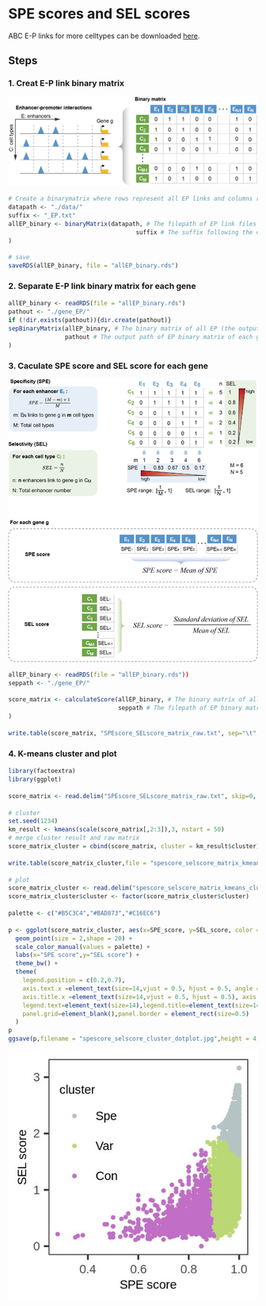 # SPE scores and SEL scores
ABC E-P links for more celltypes can be downloaded [here](https://mitra.stanford.edu/engreitz/oak/public/Nasser2021/AllPredictions.AvgHiC.ABC0.015.minus150.ForABCPaperV3.txt.gz).

## Steps
### 1. Creat E-P link binary matrix

![image](https://github.com/xmuhuanglab/eSelectivity/blob/main/image/step1.jpg)

```r
# Create a binarymatrix where rows represent all EP links and columns represent all cell types.
datapath <- "./data/"
suffix <- "_EP.txt"
allEP_binary <- binaryMatrix(datapath, # The filepath of EP link files for each cell
							        suffix # The suffix following the cell type in the filename
)

# save
saveRDS(allEP_binary, file = "allEP_binary.rds")
```
### 2. Separate E-P link binary matrix for each gene
```r
allEP_binary <- readRDS(file = "allEP_binary.rds")
pathout <- "./gene_EP/"
if (!dir.exists(pathout)){dir.create(pathout)}
sepBinaryMatrix(allEP_binary, # The binary matrix of all EP (the output of step1) 
                pathout # The output path of EP binary matrix of each gene
)
```
### 3. Caculate SPE score and SEL score for each gene


![image](https://github.com/xmuhuanglab/eSelectivity/blob/main/image/step2.jpg)

```r
allEP_binary <- readRDS(file = "allEP_binary.rds"))
seppath <- "./gene_EP/"

score_matrix <- calculateScore(allEP_binary, # The binary matrix of all EP (the output of step1)
                               seppath # The filepath of EP binary matrix of each gene(the output of step2)
)
							   
write.table(score_matrix, "SPEscore_SELscore_matrix_raw.txt", sep="\t", quote = F, row.names = F, col.names = T)
```
### 4. K-means cluster and plot
```r
library(factoextra)
library(ggplot)

score_matrix <- read.delim("SPEscore_SELscore_matrix_raw.txt", skip=0, header=T, check.names = FALSE,sep = "\t",stringsAsFactors = F)

# cluster
set.seed(1234)
km_result <- kmeans(scale(score_matrix[,2:3]),3, nstart = 50)
# merge cluster result and raw matrix
score_matrix_cluster = cbind(score_matrix, cluster = km_result$cluster)

write.table(score_matrix_cluster,file = "spescore_selscore_matrix_kmeans_cluster.txt", sep="\t", quote = F, row.names = F, col.names = T)

# plot
score_matrix_cluster <- read.delim("spescore_selscore_matrix_kmeans_cluster.txt", skip=0, header=T, check.names = FALSE,sep = "\t",stringsAsFactors = F)
score_matrix_cluster$cluster <- factor(score_matrix_cluster$cluster)

palette <- c("#B5C3C4","#BAD873","#C16EC6")

p <- ggplot(score_matrix_cluster, aes(x=SPE_score, y=SEL_score, color = cluster)) +
  geom_point(size = 2,shape = 20) +
  scale_color_manual(values = palette) +
  labs(x="SPE score",y="SEL score") +
  theme_bw() +
  theme(
    legend.position = c(0.2,0.7),
    axis.text.x =element_text(size=14,vjust = 0.5, hjust = 0.5, angle = 0), axis.text.y=element_text(size=14),
    axis.title.x =element_text(size=14,vjust = 0.5, hjust = 0.5), axis.title.y=element_text(size=14),
    legend.text=element_text(size=14),legend.title=element_text(size=14),
    panel.grid=element_blank(),panel.border = element_rect(size=0.5)
  )
p
ggsave(p,filename = "spescore_selscore_cluster_dotplot.jpg",height = 4,width = 4,dpi = 300)
```

![image](https://github.com/xmuhuanglab/eSelectivity/blob/main/image/step3.jpg)




